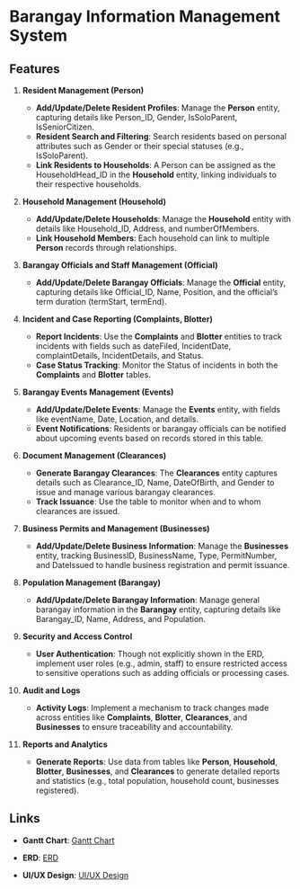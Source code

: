 # Barangay Information Management System

## Features

1. **Resident Management (Person)**
   - **Add/Update/Delete Resident Profiles**: Manage the **Person** entity, capturing details like Person_ID, Gender, IsSoloParent, IsSeniorCitizen.
   - **Resident Search and Filtering**: Search residents based on personal attributes such as Gender or their special statuses (e.g., IsSoloParent).
   - **Link Residents to Households**: A Person can be assigned as the HouseholdHead_ID in the **Household** entity, linking individuals to their respective households.

2. **Household Management (Household)**
   - **Add/Update/Delete Households**: Manage the **Household** entity with details like Household_ID, Address, and numberOfMembers.
   - **Link Household Members**: Each household can link to multiple **Person** records through relationships.

3. **Barangay Officials and Staff Management (Official)**
   - **Add/Update/Delete Barangay Officials**: Manage the **Official** entity, capturing details like Official_ID, Name, Position, and the official’s term duration (termStart, termEnd).

4. **Incident and Case Reporting (Complaints, Blotter)**
   - **Report Incidents**: Use the **Complaints** and **Blotter** entities to track incidents with fields such as dateFiled, IncidentDate, complaintDetails, IncidentDetails, and Status.
   - **Case Status Tracking**: Monitor the Status of incidents in both the **Complaints** and **Blotter** tables.

5. **Barangay Events Management (Events)**
   - **Add/Update/Delete Events**: Manage the **Events** entity, with fields like eventName, Date, Location, and details.
   - **Event Notifications**: Residents or barangay officials can be notified about upcoming events based on records stored in this table.

6. **Document Management (Clearances)**
   - **Generate Barangay Clearances**: The **Clearances** entity captures details such as Clearance_ID, Name, DateOfBirth, and Gender to issue and manage various barangay clearances.
   - **Track Issuance**: Use the table to monitor when and to whom clearances are issued.

7. **Business Permits and Management (Businesses)**
   - **Add/Update/Delete Business Information**: Manage the **Businesses** entity, tracking BusinessID, BusinessName, Type, PermitNumber, and DateIssued to handle business registration and permit issuance.

8. **Population Management (Barangay)**
   - **Add/Update/Delete Barangay Information**: Manage general barangay information in the **Barangay** entity, capturing details like Barangay_ID, Name, Address, and Population.

9. **Security and Access Control**
   - **User Authentication**: Though not explicitly shown in the ERD, implement user roles (e.g., admin, staff) to ensure restricted access to sensitive operations such as adding officials or processing cases.

10. **Audit and Logs**
    - **Activity Logs**: Implement a mechanism to track changes made across entities like **Complaints**, **Blotter**, **Clearances**, and **Businesses** to ensure traceability and accountability.

11. **Reports and Analytics**
    - **Generate Reports**: Use data from tables like **Person**, **Household**, **Blotter**, **Businesses**, and **Clearances** to generate detailed reports and statistics (e.g., total population, household count, businesses registered).

## Links

- **Gantt Chart**: [Gantt Chart](https://cebuinstituteoftechnology-my.sharepoint.com/:x:/g/personal/geannaricci_pacana_cit_edu/Ef_6t0V0L5xIrbo-nFWUYRwBE-ALFo-Mt81vwhgoaGq4Kw?e=8UCLja)

- **ERD**: [ERD](https://www.figma.com/design/cGeJra3y2jRemYDJfZQise/System-UI%2FUX?node-id=0-1&t=oQljJVm1HXEpktex-1)

- **UI/UX Design**: [UI/UX Design](https://lucid.app/lucidchart/12304d27-045f-4494-a284-0830d7ddd8ae/edit?viewport_loc=718%2C144%2C1233%2C631%2C0_0&invitationId=inv_12ac53d9-1b79-44bb-a6d1-d866e6a50d95)
